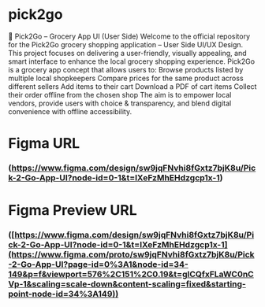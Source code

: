 # pick2go

🛒 Pick2Go – Grocery App UI (User Side)
Welcome to the official repository for the Pick2Go grocery shopping application – User Side UI/UX Design.
This project focuses on delivering a user-friendly, visually appealing, and smart interface to enhance the local grocery shopping experience.
Pick2Go is a grocery app concept that allows users to:
Browse products listed by multiple local shopkeepers
Compare prices for the same product across different sellers
Add items to their cart
Download a PDF of cart items
Collect their order offline from the chosen shop
The aim is to empower local vendors, provide users with choice & transparency, and blend digital convenience with offline accessibility.

# Figma URL
### (https://www.figma.com/design/sw9jqFNvhi8fGxtz7bjK8u/Pick-2-Go-App-UI?node-id=0-1&t=IXeFzMhEHdzgcp1x-1)

# Figma Preview URL
### ([https://www.figma.com/design/sw9jqFNvhi8fGxtz7bjK8u/Pick-2-Go-App-UI?node-id=0-1&t=IXeFzMhEHdzgcp1x-1](https://www.figma.com/proto/sw9jqFNvhi8fGxtz7bjK8u/Pick-2-Go-App-UI?page-id=0%3A1&node-id=34-149&p=f&viewport=576%2C151%2C0.19&t=glCQfxFLaWC0nCVp-1&scaling=scale-down&content-scaling=fixed&starting-point-node-id=34%3A149))
